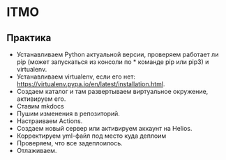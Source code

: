 # ITMO

## Практика

* Устанавливаем Python актуальной версии, проверяем работает ли pip (может запускаться из консоли по * команде pip или pip3) и virtualenv.
* Устанавливаем virtualenv, если его нет: https://virtualenv.pypa.io/en/latest/installation.html.
* Создаем каталог и там развертываем виртуальное окружение, активируем его.
* Ставим mkdocs
* Пушим изменения в репозиторий. 
* Настраиваем Actions.
* Создаем новый сервер или активируем аккаунт на Helios. 
* Корректируем yml-файл под место куда деплоим
* Проверяем, что все задеплоилось. 
* Отлаживаем. 

